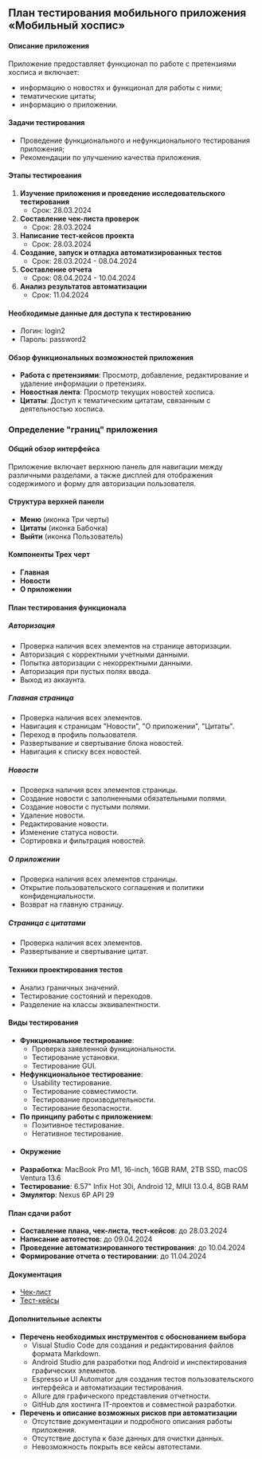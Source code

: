## План тестирования мобильного приложения «Мобильный хоспис»

#### Описание приложения
Приложение предоставляет функционал по работе с претензиями хосписа и включает:
- информацию о новостях и функционал для работы с ними;
- тематические цитаты;
- информацию о приложении.

#### Задачи тестирования
- Проведение функционального и нефункционального тестирования приложения;
- Рекомендации по улучшению качества приложения.

#### Этапы тестирования
1. **Изучение приложения и проведение исследовательского тестирования**
   - Срок: 28.03.2024
2. **Составление чек-листа проверок**
   - Срок: 28.03.2024
3. **Написание тест-кейсов проекта**
   - Срок: 28.03.2024
4. **Создание, запуск и отладка автоматизированных тестов**
   - Срок: 28.03.2024 - 08.04.2024
5. **Составление отчета**
   - Срок: 08.04.2024 - 10.04.2024
6. **Анализ результатов автоматизации**
   - Срок: 11.04.2024

#### Необходимые данные для доступа к тестированию
- Логин: login2
- Пароль: password2

#### Обзор функциональных возможностей приложения
- **Работа с претензиями**: Просмотр, добавление, редактирование и удаление информации о претензиях.
- **Новостная лента**: Просмотр текущих новостей хосписа.
- **Цитаты**: Доступ к тематическим цитатам, связанным с деятельностью хосписа.


### Определение "границ" приложения

#### Общий обзор интерфейса
Приложение включает верхнюю панель для навигации между различными разделами, а также дисплей для отображения содержимого и форму для авторизации пользователя.

#### Структура верхней панели
- **Меню** (иконка Три черты)
- **Цитаты** (иконка Бабочка)
- **Выйти** (иконка Пользователь)

#### Компоненты Трех черт
- **Главная**
- **Новости**
- **О приложении**

#### План тестирования функционала
##### Авторизация
- Проверка наличия всех элементов на странице авторизации.
- Авторизация с корректными учетными данными.
- Попытка авторизации с некорректными данными.
- Авторизация при пустых полях ввода.
- Выход из аккаунта.

##### Главная страница
- Проверка наличия всех элементов.
- Навигация к страницам "Новости", "О приложении", "Цитаты".
- Переход в профиль пользователя.
- Развертывание и свертывание блока новостей.
- Навигация к списку всех новостей.

##### Новости
- Проверка наличия всех элементов страницы.
- Создание новости с заполненными обязательными полями.
- Создание новости с пустыми полями.
- Удаление новости.
- Редактирование новости.
- Изменение статуса новости.
- Сортировка и фильтрация новостей.

##### О приложении
- Проверка наличия всех элементов страницы.
- Открытие пользовательского соглашения и политики конфиденциальности.
- Возврат на главную страницу.

##### Страница с цитатами
- Проверка наличия всех элементов.
- Развертывание и свертывание цитат.

#### Техники проектирования тестов
- Анализ граничных значений.
- Тестирование состояний и переходов.
- Разделение на классы эквивалентности.

#### Виды тестирования
- **Функциональное тестирование**:
  - Проверка заявленной функциональности.
  - Тестирование установки.
  - Тестирование GUI.
- **Нефункциональное тестирование**:
  - Usability тестирование.
  - Тестирование совместимости.
  - Тестирование производительности.
  - Тестирование безопасности.
- **По принципу работы с приложением**:
  - Позитивное тестирование.
  - Негативное тестирование.
- #### Окружение
- **Разработка**: MacBook Pro M1, 16-inch, 16GB RAM, 2TB SSD, macOS Ventura 13.6
- **Тестирование**: 6.57" Infix Hot 30i, Android 12, MIUI 13.0.4, 8GB RAM
- **Эмулятор**: Nexus 6P API 29

#### План сдачи работ
- **Составление плана, чек-листа, тест-кейсов**: до 28.03.2024
- **Написание автотестов**: до 09.04.2024
- **Проведение автоматизированного тестирования**: до 10.04.2024
- **Формирование отчета о тестировании**: до 11.04.2024

#### Документация
- [Чек-лист](https://docs.google.com/spreadsheets/d/1gTjyUHkcQfmJK7_jNAA6gCGzWxkf2OGuMRAAZf1uhoo/edit?usp=sharing)
- [Тест-кейсы](https://docs.google.com/spreadsheets/d/18EOriyNmkvxDnbUzjyPIR86qTo1irk1DnD3H78v5dFk/edit?usp=sharing)

#### Дополнительные аспекты
- **Перечень необходимых инструментов с обоснованием выбора**
  - Visual Studio Code для создания и редактирования файлов формата Markdown.
  - Android Studio для разработки под Android и инспектирования графических элементов.
  - Espresso и UI Automator для создания тестов пользовательского интерфейса и автоматизации тестирования.
  - Allure для графического представления отчетности.
  - GitHub для хостинга IT-проектов и совместной разработки.
- **Перечень и описание возможных рисков при автоматизации**
  - Отсутствие документации и подробного описания работы приложения.
  - Отсутствие доступа к базе данных для очистки данных.
  - Невозможность покрыть все кейсы автотестами.



